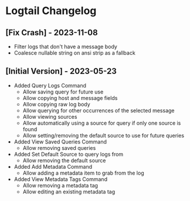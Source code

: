 # Logtail Changelog

## [Fix Crash] - 2023-11-08

- Filter logs that don't have a message body
- Coalesce nullable string on ansi strip as a fallback

## [Initial Version] - 2023-05-23

- Added Query Logs Command
  - Allow saving query for future use
  - Allow copying host and message fields
  - Allow copying raw log body
  - Allow querying for other occurrences of the selected message
  - Allow viewing sources
  - Allow automatically using a source for query if only one source is found
  - Allow setting/removing the default source to use for future queries
- Added View Saved Queries Command
  - Allow removing saved queries
- Added Set Default Source to query logs from
  - Allow removing the default source
- Added Add Metadata Command
  - Allow adding a metadata item to grab from the log
- Added View Metadata Tags Command
  - Allow removing a metadata tag
  - Allow editing an existing metadata tag
